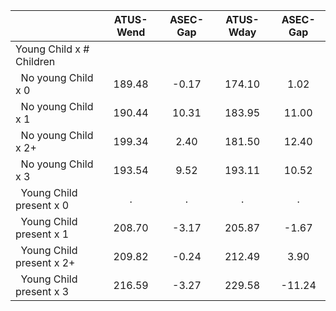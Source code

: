 
|                      |    ATUS-Wend |     ASEC-Gap |    ATUS-Wday |     ASEC-Gap |
| -------------------- | :----------: | :----------: | :----------: | :----------: |
| Young Child x # Children |              |              |              |              |
| &nbsp;&nbsp;No young Child x 0 |       189.48 |        -0.17 |       174.10 |         1.02 |
| &nbsp;&nbsp;No young Child x 1 |       190.44 |        10.31 |       183.95 |        11.00 |
| &nbsp;&nbsp;No young Child x 2+ |       199.34 |         2.40 |       181.50 |        12.40 |
| &nbsp;&nbsp;No young Child x 3 |       193.54 |         9.52 |       193.11 |        10.52 |
| &nbsp;&nbsp;Young Child present x 0 |            . |            . |            . |            . |
| &nbsp;&nbsp;Young Child present x 1 |       208.70 |        -3.17 |       205.87 |        -1.67 |
| &nbsp;&nbsp;Young Child present x 2+ |       209.82 |        -0.24 |       212.49 |         3.90 |
| &nbsp;&nbsp;Young Child present x 3 |       216.59 |        -3.27 |       229.58 |       -11.24 |

